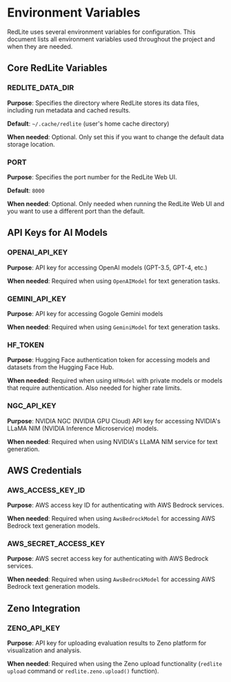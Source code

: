 # Environment Variables

RedLite uses several environment variables for configuration. This document lists all environment variables used throughout the project and when they are needed.

## Core RedLite Variables

### REDLITE_DATA_DIR

**Purpose**: Specifies the directory where RedLite stores its data files, including run metadata and cached results.

**Default**: `~/.cache/redlite` (user's home cache directory)

**When needed**: Optional. Only set this if you want to change the default data storage location.

### PORT

**Purpose**: Specifies the port number for the RedLite Web UI.

**Default**: `8000`

**When needed**: Optional. Only needed when running the RedLite Web UI and you want to use a different port than the default.

## API Keys for AI Models

### OPENAI_API_KEY

**Purpose**: API key for accessing OpenAI models (GPT-3.5, GPT-4, etc.)

**When needed**: Required when using `OpenAIModel` for text generation tasks.

### GEMINI_API_KEY

**Purpose**: API key for accessing Gogole Gemini models

**When needed**: Required when using `GeminiModel` for text generation tasks.

### HF_TOKEN

**Purpose**: Hugging Face authentication token for accessing models and datasets from the Hugging Face Hub.

**When needed**: Required when using `HFModel` with private models or models that require authentication. Also needed for higher rate limits.

### NGC_API_KEY

**Purpose**: NVIDIA NGC (NVIDIA GPU Cloud) API key for accessing NVIDIA's LLaMA NIM (NVIDIA Inference Microservice) models.

**When needed**: Required when using NVIDIA's LLaMA NIM service for text generation.

## AWS Credentials

### AWS_ACCESS_KEY_ID

**Purpose**: AWS access key ID for authenticating with AWS Bedrock services.

**When needed**: Required when using `AwsBedrockModel` for accessing AWS Bedrock text generation models.

### AWS_SECRET_ACCESS_KEY

**Purpose**: AWS secret access key for authenticating with AWS Bedrock services.

**When needed**: Required when using `AwsBedrockModel` for accessing AWS Bedrock text generation models.

## Zeno Integration

### ZENO_API_KEY

**Purpose**: API key for uploading evaluation results to Zeno platform for visualization and analysis.

**When needed**: Required when using the Zeno upload functionality (`redlite upload` command or `redlite.zeno.upload()` function).





